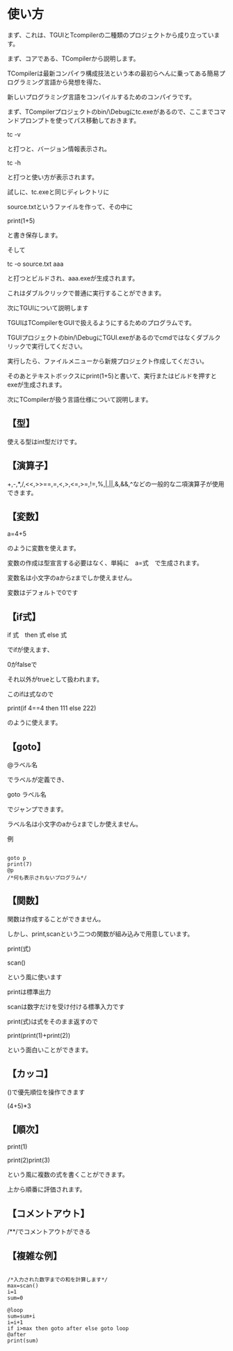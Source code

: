 # 使い方

まず、これは、TGUIとTcompilerの二種類のプロジェクトから成り立っています。

まず、コアである、TCompilerから説明します。

TCompilerは最新コンパイラ構成技法という本の最初らへんに乗ってある簡易プログラミング言語から発想を得た、

新しいプログラミング言語をコンパイルするためのコンパイラです。

まず、TCompilerプロジェクトのbin/\Debugにtc.exeがあるので、ここまでコマンドプロンプトを使ってパス移動しておきます。

tc -v

と打つと、バージョン情報表示され。

tc -h

と打つと使い方が表示されます。

試しに、tc.exeと同じディレクトリに

source.txtというファイルを作って、その中に

print(1+5)

と書き保存します。

そして

tc -o source.txt aaa

と打つとビルドされ、aaa.exeが生成されます。

これはダブルクリックで普通に実行することができます。

次にTGUIについて説明します

TGUIはTCompilerをGUIで扱えるようにするためのプログラムです。

TGUIプロジェクトのbin/\DebugにTGUI.exeがあるのでcmdではなくダブルクリックで実行してください。

実行したら、ファイルメニューから新規プロジェクト作成してください。

そのあとテキストボックスにprint(1+5)と書いて、実行またはビルドを押すとexeが生成されます。

次にTCompilerが扱う言語仕様について説明します。

## 【型】

使える型はint型だけです。

## 【演算子】

+,-,*,/,<<,>>==,=,<,>,<=,>=,!=,%,|,||,&,&&,^などの一般的な二項演算子が使用できます。

## 【変数】

a=4+5

のように変数を使えます。

変数の作成は型宣言する必要はなく、単純に　a=式　で生成されます。

変数名は小文字のaからzまでしか使えません。

変数はデフォルトで0です

## 【if式】

if 式　then 式 else 式

でifが使えます、

0がfalseで

それ以外がtrueとして扱われます。

このifは式なので

print(if 4==4 then 111 else 222)

のように使えます。

## 【goto】

@ラベル名

でラベルが定義でき、

goto ラベル名

でジャンプできます。

ラベル名は小文字のaからzまでしか使えません。

例

```

goto p
print(7)
@p
/*何も表示されないプログラム*/

```

## 【関数】

関数は作成することができません。

しかし、print,scanという二つの関数が組み込みで用意しています。

print(式)

scan()

という風に使います

printは標準出力

scanは数字だけを受け付ける標準入力です

print(式)は式をそのまま返すので

print(print(1)+print(2))

という面白いことができます。


## 【カッコ】

()で優先順位を操作できます

(4+5)*3

## 【順次】
print(1)

print(2)print(3)

という風に複数の式を書くことができます。

上から順番に評価されます。

## 【コメントアウト】

/**/でコメントアウトができる

## 【複雑な例】

```

/*入力された数字までの和を計算します*/
max=scan()
i=1
sum=0

@loop
sum=sum+i
i=i+1
if i>max then goto after else goto loop
@after
print(sum)

```
